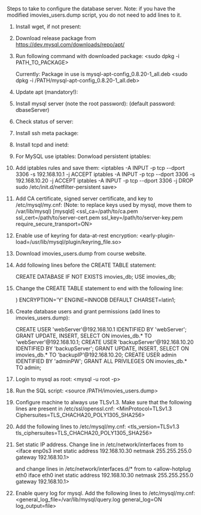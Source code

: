 Steps to take to configure the database server. Note: if you have the modified imovies_users.dump script, you do not need to add lines to it.

1. Install wget, if not present:
	<sudo apt-get install wget>
	
2. Download release package from https://dev.mysql.com/downloads/repo/apt/

3. Run following command with downloaded package:
	<sudo dpkg -i PATH_TO_PACKAGE>
	
   Currently: Package in use is mysql-apt-config_0.8.20-1_all.deb
   	<sudo dpkg -i /PATH/mysql-apt-config_0.8.20-1_all.deb>
   	
4. Update apt (mandatory!):
	<sudo apt-get update>
	
5. Install mysql server (note the root password):
	<sudo apt-get install mysql-server> (default password: dbaseServer)

6. Check status of server:
	<systemctl status mysql>

7. Install ssh meta package:
	<sudo apt-get install ssh>

8. Install tcpd and inetd:
	<sudo apt install tcpd>
	<sudo apt-get install inetutils-inetd>

9. For MySQL use iptables:
	Donwload persistent iptables:
	<sudo apt-get install iptables-persistent>
	
10. Add iptables rules and save them:
	<iptables -A INPUT -p tcp --dport 3306 -s 192.168.10.1 -j ACCEPT
	iptables -A INPUT -p tcp --dport 3306 -s 192.168.10.20 -j ACCEPT
	iptables -A INPUT -p tcp --dport 3306 -j DROP
	sudo /etc/init.d/netfilter-persistent save>
	
12. Add CA certificate, signed server certificate, and key to /etc/mysql/my.cnf: (Note: to replace keys used by mysql, move them to /var/lib/mysql)
	[mysqld]
	<ssl_ca=/path/to/ca.pem
	ssl_cert=/path/to/server-cert.pem
	ssl_key=/path/to/server-key.pem
	require_secure_transport=ON>

13. Enable use of keyring for data-at-rest encryption:
	<early-plugin-load=/usr/lib/mysql/plugin/keyring_file.so>
	
14. Download imovies_users.dump from course website.

15. Add following lines before the CREATE TABLE statement:

	CREATE DATABASE IF NOT EXISTS imovies_db;
	USE imovies_db;

16. Change the CREATE TABLE statement to end with the following line:

	) ENCRYPTION='Y' ENGINE=INNODB DEFAULT CHARSET=latin1;

17. Create database users and grant permissions (add lines to imovies_users.dump):

	CREATE USER 'webServer'@192.168.10.1 IDENTIFIED BY 'webServer';
	GRANT UPDATE, INSERT, SELECT ON imovies_db.* TO 'webServer'@192.168.10.1;
	CREATE USER 'backupServer'@192.168.10.20 IDENTIFIED BY 'backupServer';
	GRANT UPDATE, INSERT, SELECT ON imovies_db.* TO 'backupIP'@192.168.10.20;
	CREATE USER admin IDENTIFIED BY 'adminPW';
	GRANT ALL PRIVILEGES ON imovies_db.* TO admin;

18. Login to mysql as root:
	<mysql -u root -p>

19. Run the SQL script:
	<source /PATH/imovies_users.dump>
	
20. Configure machine to always use TLSv1.3. Make sure that the following lines are present in /etc/ssl/openssl.cnf:
	<MinProtocol=TLSv1.3
	Ciphersuites=TLS_CHACHA20_POLY1305_SHA256>

21. Add the following lines to /etc/mysql/my.cnf:
	<tls_version=TLSv1.3
	tls_ciphersuites=TLS_CHACHA20_POLY1305_SHA256>
	
22. Set static IP address. Change line in /etc/network/interfaces from
	<iface enp0s3 inet dhcp>
	to
	<iface enp0s3 inet static
		address 192.168.10.30
		netmask 255.255.255.0
		gateway 192.168.10.1>
	
	and change lines in /etc/network/interfaces.d/* from
	<auto eth0
	iface eth0 inet dhcp>
	to
	<allow-hotplug eth0
	iface eth0 inet static
		address 192.168.10.30
		netmask 255.255.255.0
		gateway 192.168.10.1>
		
23. Enable query log for mysql. Add the following lines to /etc/mysql/my.cnf:
	<general_log_file=/var/lib/mysql/query.log
	general_log=ON
	log_output=file>